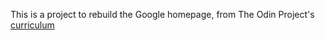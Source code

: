 This is a project to rebuild the Google homepage, from The Odin Project's [curriculum](http://www.theodinproject.com/courses/web-development-101/lessons/html-css)

